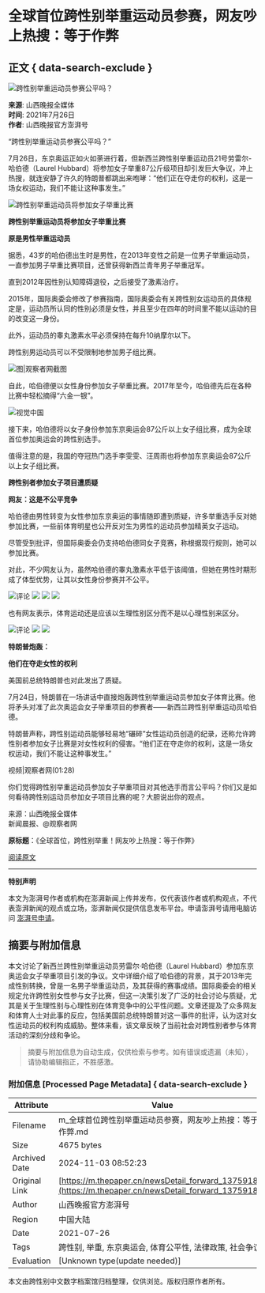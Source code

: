 # 全球首位跨性别举重运动员参赛，网友吵上热搜：等于作弊

## 正文 { data-search-exclude }


![跨性别举重运动员参赛公平吗？](https://image.thepaper.cn/publish/interaction/image/3/74/817.jpg)

**来源**: 山西晚报全媒体  
**时间**: 2021年7月26日  
**作者**: 山西晚报官方澎湃号  

“跨性别举重运动员参赛公平吗？”

7月26日，东京奥运正如火如荼进行着，但新西兰跨性别举重运动员21号劳雷尔-哈伯德（Laurel Hubbard）将参加女子举重87公斤级项目却引发巨大争议，冲上热搜，就连安静了许久的特朗普都跳出来咆哮：“他们正在夺走你的权利，这是一场女权运动，我们不能让这种事发生。”

![跨性别举重运动员将参加女子举重比赛](https://imagepphcloud.thepaper.cn/pph/image/144/694/558.jpg)

**跨性别举重运动员将参加女子举重比赛**

**原是男性举重运动员**

据悉，43岁的哈伯德出生时是男性，在2013年变性之前是一位男子举重运动员，一直参加男子举重比赛项目，还曾获得新西兰青年男子举重冠军。

直到2012年因性别认知障碍退役，之后接受了激素治疗。

2015年，国际奥委会修改了参赛指南，国际奥委会有关跨性别女运动员的具体规定是，运动员所认同的性别必须是女性，并且至少在四年的时间里不能以运动的目的改变这一身份。

此外，运动员的睾丸激素水平必须保持在每升10纳摩尔以下。

跨性别男运动员可以不受限制地参加男子组比赛。

![图|观察者网截图](https://imagepphcloud.thepaper.cn/pph/image/144/694/561.jpg)

自此，哈伯德便以女性身份参加女子举重比赛。2017年至今，哈伯德先后在各种比赛中轻松摘得“六金一银”。

![视觉中国](https://imagepphcloud.thepaper.cn/pph/image/144/694/568.jpg)

接下来，哈伯德将以女子身份参加东京奥运会87公斤以上女子组比赛，成为全球首位参加奥运会的跨性别选手。

值得注意的是，我国的夺冠热门选手李雯雯、汪周雨也将参加东京奥运会87公斤以上女子组比赛。

**跨性别者参加女子项目遭质疑**

**网友：这是不公平竞争**

哈伯德由男性转变为女性参加东京奥运的事情随即遭到质疑，许多举重选手反对她参加比赛，一些前体育明星也公开反对生为男性的运动员参加精英女子运动。

尽管受到批评，但国际奥委会仍支持哈伯德同女子竞赛，称根据现行规则，她可以参加比赛。

对此，不少网友认为，虽然哈伯德的睾丸激素水平低于该阈值，但她在男性时期形成了体型优势，让其以女性身份参赛并不公平。

![评论](https://imagepphcloud.thepaper.cn/pph/image/144/694/571.jpg) ![](https://imagepphcloud.thepaper.cn/pph/image/144/694/574.jpg) ![](https://imagepphcloud.thepaper.cn/pph/image/144/694/577.jpg) ![](https://imagepphcloud.thepaper.cn/pph/image/144/694/580.jpg)

也有网友表示，体育运动还是应该以生理性别区分而不是以心理性别来区分。

![评论](https://imagepphcloud.thepaper.cn/pph/image/144/694/584.jpg) ![](https://imagepphcloud.thepaper.cn/pph/image/144/694/586.jpg) ![](https://imagepphcloud.thepaper.cn/pph/image/144/694/589.jpg)

**特朗普炮轰：**

**他们在夺走女性的权利**

美国前总统特朗普也对此发出了质疑。

7月24日，特朗普在一场讲话中直接炮轰跨性别举重运动员参加女子体育比赛。他将矛头对准了此次奥运会女子举重项目的参赛者——新西兰跨性别举重运动员哈伯德。

特朗普声称，跨性别运动员能够轻易地“碾碎”女性运动员创造的纪录，还称允许跨性别者参加女子比赛是对女性权利的侵害。“他们正在夺走你的权利，这是一场女权运动，我们不能让这种事发生。”

视频|观察者网(01:28)

你们觉得跨性别举重运动员参加女子举重项目对其他选手而言公平吗？你们又是如何看待跨性别运动员参加女子项目比赛的呢？大胆说出你的观点。

来源：山西晚报全媒体  
新闻晨报、@观察者网  

**原标题**：《全球首位，跨性别举重！网友吵上热搜：等于作弊》

[阅读原文](http://mp.weixin.qq.com/s/oaBiTeuHVuE264Utz98tgQ)

---

**特别声明**

本文为澎湃号作者或机构在澎湃新闻上传并发布，仅代表该作者或机构观点，不代表澎湃新闻的观点或立场，澎湃新闻仅提供信息发布平台。申请澎湃号请用电脑访问 [澎湃号申请](https://renzheng.thepaper.cn)。
<!-- tcd_original_link https://m.thepaper.cn/newsDetail_forward_13759187 -->
## 摘要与附加信息

<!-- tcd_abstract -->
本文讨论了新西兰跨性别举重运动员劳雷尔·哈伯德（Laurel Hubbard）参加东京奥运会女子举重项目引发的争议。文中详细介绍了哈伯德的背景，其于2013年完成性别转换，曾是一名男子举重运动员，及其获得的赛事成绩。国际奥委会的相关规定允许跨性别女性参与女子比赛，但这一决策引发了广泛的社会讨论与质疑，尤其是关于生理性别与心理性别在体育竞争中的公平性问题。文章还提及了众多网友和体育人士对此事的反应，包括美国前总统特朗普对这一事件的批评，认为这对女性运动员的权利构成威胁。整体来看，该文章反映了当前社会对跨性别者参与体育活动的深刻分歧和争论。
<!-- tcd_abstract_end -->

> 摘要与附加信息为自动生成，仅供检索与参考。如有错误或遗漏（未知），请协助编辑指正，不胜感激。

### 附加信息 [Processed Page Metadata] { data-search-exclude }

| Attribute       | Value                                  |
|-----------------|----------------------------------------|
| Filename        | m_全球首位跨性别举重运动员参赛，网友吵上热搜：等于作弊.md                             |
| Size            | 4675 bytes                           |
| Archived Date   | 2024-11-03 08:52:23                             |
| Original Link   | [https://m.thepaper.cn/newsDetail_forward_13759187](https://m.thepaper.cn/newsDetail_forward_13759187)                       |
| Author          | 山西晚报官方澎湃号                               |
| Region          | 中国大陆                               |
| Date            | 2021-07-26                                 |
| Tags            | 跨性别, 举重, 东京奥运会, 体育公平性, 法律政策, 社会争议                                 |
| Evaluation            | [Unknown type(update needed)]                                 |
<!-- tcd_table_end -->

本文由跨性别中文数字档案馆归档整理，仅供浏览。版权归原作者所有。
